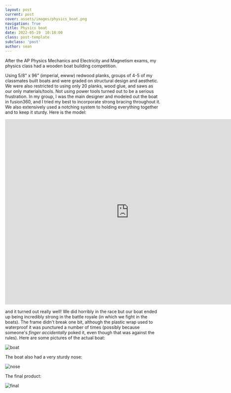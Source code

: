```yaml
---
layout: post
current: post
cover: assets/images/physics_boat.png
navigation: True
title: Physics boat
date: 2022-05-19  10:18:00
class: post-template
subclass: 'post'
author: sean
---
```


After the AP Physics Mechanics and Electricity and Magnetism exams, my physics class had a wooden boat building competition.

Using 5/8" x 96" (imperial, ewww) redwood planks, groups of 4-5 of my classmates built boats and were graded on structural design and aesthetic. We were also restricted to using only 20 planks, wood glue, and saws as our only materials/tools. Not using power tools turned out to be a serious frustration. In my group, I was the main designer and modeled out the boat in fusion360, and I tried my best to incorporate strong bracing throughout it. We also extensively used a notching system to holding everything together and to keep it sturdy. Here is the model:

<html>
<iframe src="https://gmail652231.autodesk360.com/shares/public/SH35dfcQT936092f0e43eedd01c08d926193?mode=embed" width="800" height="600" allowfullscreen="true" webkitallowfullscreen="true" mozallowfullscreen="true"  frameborder="0"></iframe>
</html>

and it turned out really well! We did horribly in the race but our boat ended up being incredibly strong in the battle royale (in which we fight in the boats). The frame didn't break one bit, although the plastic wrap used to waterproof it was punctured a number of times (possibly because someone's _finger accidentally_ poked it, even though that was against the rules). Here are some pictures of the actual boat:

![boat](https://media.discordapp.net/attachments/920561717841371226/985610975778590730/Screen_Shot_2022-06-12_at_11.26.02_AM.png)

The boat also had a very sturdy nose:

![nose](https://media.discordapp.net/attachments/920561717841371226/985611259527450634/Screen_Shot_2022-06-12_at_11.27.11_AM.png)

The final product:

![final](https://media.discordapp.net/attachments/920561717841371226/985611418747404288/Screen_Shot_2022-06-12_at_11.27.49_AM.png)